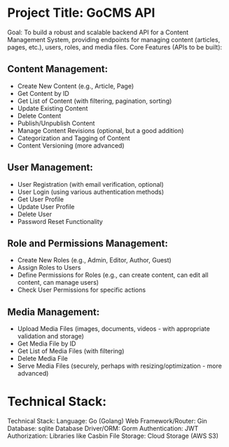 # Project Title: GoCMS API
Goal: To build a robust and scalable backend API for a Content Management System, providing endpoints for managing content (articles, pages, etc.), users, roles, and media files.
Core Features (APIs to be built):

## Content Management:
- Create New Content (e.g., Article, Page)
- Get Content by ID
- Get List of Content (with filtering, pagination, sorting)
- Update Existing Content
- Delete Content
- Publish/Unpublish Content
- Manage Content Revisions (optional, but a good addition)
- Categorization and Tagging of Content
- Content Versioning (more advanced)



## User Management:
- User Registration (with email verification, optional)
- User Login (using various authentication methods)
- Get User Profile
- Update User Profile
- Delete User
- Password Reset Functionality



## Role and Permissions Management:
- Create New Roles (e.g., Admin, Editor, Author, Guest)
- Assign Roles to Users
- Define Permissions for Roles (e.g., can create content, can edit all content, can manage users)
- Check User Permissions for specific actions



## Media Management:
- Upload Media Files (images, documents, videos - with appropriate validation and storage)
- Get Media File by ID
- Get List of Media Files (with filtering)
- Delete Media File
- Serve Media Files (securely, perhaps with resizing/optimization - more advanced)


# Technical Stack:

Technical Stack:
Language: Go (Golang)
Web Framework/Router: Gin
Database: sqlite
Database Driver/ORM: Gorm
Authentication: JWT
Authorization: Libraries like Casbin
File Storage: Cloud Storage (AWS S3)

